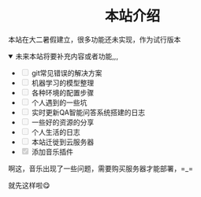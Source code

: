 # <center>本站介绍</center>

本站在大二暑假建立，很多功能还未实现，作为试行版本



<details open="">
<summary>未来本站将要补充内容或者功能,,,</summary>
<ul>
<li><input disabled type="checkbox"> git常见错误的解决方案</li>
<li><input disabled type="checkbox"> 机器学习的模型整理</li>
<li><input disabled type="checkbox"> 各种环境的配置步骤</li>
<li><input disabled type="checkbox"> 个人遇到的一些坑</li>
<li><input disabled type="checkbox"> 实时更新QA智能问答系统搭建的日志</li>
<li><input disabled type="checkbox"> 一些好的资源的分享</li>
<li><input disabled type="checkbox"> 个人生活的日志</li>
<li><input disabled type="checkbox"> 本站迁徙到云服务器</li>
<li><input checked disabled type="checkbox"> 添加音乐插件</li>
</ul>
</details>


啊这，音乐出现了一些问题，需要购买服务器才能部署，=_=

就先这样啦😋

